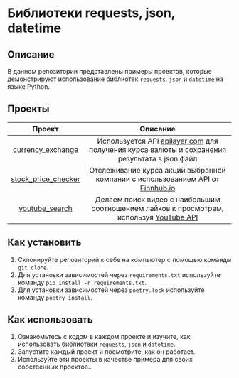 # Библиотеки requests, json, datetime

## Описание

В данном репозитории представлены примеры проектов, которые демонстрируют использование библиотек `requests`, `json` и `datetime` на языке Python.

## Проекты
|                                                                   Проект                                                                    |                                                                               Описание                                                                               |
|:-------------------------------------------------------------------------------------------------------------------------------------------:|:--------------------------------------------------------------------------------------------------------------------------------------------------------------------:|
|                    [currency_exchange](https://github.com/skypro-008/requests_json_datetime/tree/main/currency_exchange)                    |       Используется API [apilayer.com](https://apilayer.com/marketplace/exchangerates_data-api) для получения курса валюты и сохранения результата в json файл        |
|                  [stock_price_checker](https://github.com/skypro-008/requests_json_datetime/tree/main/stock_price_checker)                  |                              Отслеживание курса акций выбранной компании с использованием API от [Finnhub.io](https://finnhub.io/login)                              |
|                       [youtube_search](https://github.com/skypro-008/requests_json_datetime/tree/main/youtube_search)                       | Делаем поиск видео с наибольшим соотношением лайков к просмотрам, используя [YouTube API](https://developers.google.com/youtube/registering_an_application) |

## Как установить

1. Склонируйте репозиторий к себе на компьютер с помощью команды `git clone`.
2. Для установки зависимостей через `requirements.txt` используйте команду `pip install -r requirements.txt`.
3. Для установки зависимостей через `poetry.lock` используйте команду `poetry install`.

## Как использовать

1. Ознакомьтесь с кодом в каждом проекте и изучите, как использовать библиотеки `requests`, `json` и `datetime`.
2. Запустите каждый проект и посмотрите, как он работает.
3. Используйте эти проекты в качестве примера для своих собственных проектов..
